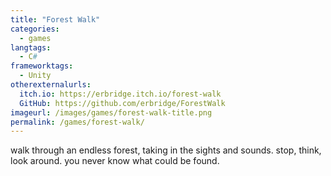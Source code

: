 ```yaml
---
title: "Forest Walk"
categories:
  - games
langtags:
  - C#
frameworktags:
  - Unity
otherexternalurls:
  itch.io: https://erbridge.itch.io/forest-walk
  GitHub: https://github.com/erbridge/ForestWalk
imageurl: /images/games/forest-walk-title.png
permalink: /games/forest-walk/
---
```

walk through an endless forest,
taking in the sights and sounds.
stop, think, look around.
you never know what could be found.
